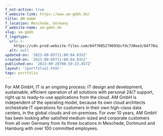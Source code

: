 ```yaml
---
f_not-active: true
f_website-link: https://www.am-gmbh.de/
title: AM GmbH
f_location: Meschede, Germany
f_website-name: am-gmbh.de
slug: am-gmbh
f_logotype:
  url: >-
    https://cdn.prod.website-files.com/64f7085279693bcfdc730ee3/64f70a20e1617701d37cb3a2_AM-GmbH.gif
  alt: null
updated-on: '2023-09-05T11:00:04.035Z'
created-on: '2023-09-05T11:00:04.035Z'
published-on: '2023-09-28T08:59:23.457Z'
layout: '[portfolio].html'
tags: portfolio
---
```


For AM GmbH, IT is an ongoing process: IT design and development, sustainable, efficient operation of all solutions with personal 24/7 support, right up to ready-to-use applications from the cloud. AM GmbH is independent of the operating model, because its own cloud architects orchestrate IT operations for customers in their own high-class data centers, in the global clouds and on-premises. For over 10 years, AM GmbH has been looking after satisfied medium-sized and corporate customers from all over Germany from its three locations in Meschede, Dortmund and Hamburg with over 100 committed employees.  

  

‍
